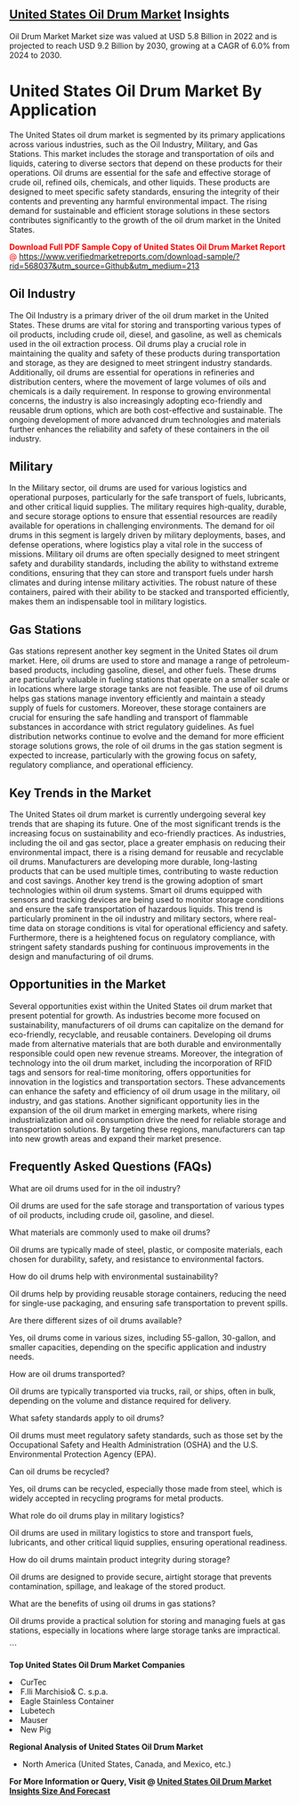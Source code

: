 <h2><a href="https://www.verifiedmarketreports.com/download-sample/?rid=568037&amp;utm_source=Github&amp;utm_medium=213" target="_blank">United States Oil Drum Market</a> Insights</h2><p>Oil Drum Market Market size was valued at USD 5.8 Billion in 2022 and is projected to reach USD 9.2 Billion by 2030, growing at a CAGR of 6.0% from 2024 to 2030.</p><p><h1>United States Oil Drum Market By Application</h1><p>The United States oil drum market is segmented by its primary applications across various industries, such as the Oil Industry, Military, and Gas Stations. This market includes the storage and transportation of oils and liquids, catering to diverse sectors that depend on these products for their operations. Oil drums are essential for the safe and effective storage of crude oil, refined oils, chemicals, and other liquids. These products are designed to meet specific safety standards, ensuring the integrity of their contents and preventing any harmful environmental impact. The rising demand for sustainable and efficient storage solutions in these sectors contributes significantly to the growth of the oil drum market in the United States.</p><p><p><span class=""><span style="color: #ff0000;"><strong>Download Full PDF Sample Copy of United States Oil Drum Market Report</strong> @ </span><a href="https://www.verifiedmarketreports.com/download-sample/?rid=568037&amp;utm_source=Github&amp;utm_medium=213" target="_blank">https://www.verifiedmarketreports.com/download-sample/?rid=568037&amp;utm_source=Github&amp;utm_medium=213</a></span></p></p><h2>Oil Industry</h2><p>The Oil Industry is a primary driver of the oil drum market in the United States. These drums are vital for storing and transporting various types of oil products, including crude oil, diesel, and gasoline, as well as chemicals used in the oil extraction process. Oil drums play a crucial role in maintaining the quality and safety of these products during transportation and storage, as they are designed to meet stringent industry standards. Additionally, oil drums are essential for operations in refineries and distribution centers, where the movement of large volumes of oils and chemicals is a daily requirement. In response to growing environmental concerns, the industry is also increasingly adopting eco-friendly and reusable drum options, which are both cost-effective and sustainable. The ongoing development of more advanced drum technologies and materials further enhances the reliability and safety of these containers in the oil industry.</p><h2>Military</h2><p>In the Military sector, oil drums are used for various logistics and operational purposes, particularly for the safe transport of fuels, lubricants, and other critical liquid supplies. The military requires high-quality, durable, and secure storage options to ensure that essential resources are readily available for operations in challenging environments. The demand for oil drums in this segment is largely driven by military deployments, bases, and defense operations, where logistics play a vital role in the success of missions. Military oil drums are often specially designed to meet stringent safety and durability standards, including the ability to withstand extreme conditions, ensuring that they can store and transport fuels under harsh climates and during intense military activities. The robust nature of these containers, paired with their ability to be stacked and transported efficiently, makes them an indispensable tool in military logistics.</p><h2>Gas Stations</h2><p>Gas stations represent another key segment in the United States oil drum market. Here, oil drums are used to store and manage a range of petroleum-based products, including gasoline, diesel, and other fuels. These drums are particularly valuable in fueling stations that operate on a smaller scale or in locations where large storage tanks are not feasible. The use of oil drums helps gas stations manage inventory efficiently and maintain a steady supply of fuels for customers. Moreover, these storage containers are crucial for ensuring the safe handling and transport of flammable substances in accordance with strict regulatory guidelines. As fuel distribution networks continue to evolve and the demand for more efficient storage solutions grows, the role of oil drums in the gas station segment is expected to increase, particularly with the growing focus on safety, regulatory compliance, and operational efficiency.</p><h2>Key Trends in the Market</h2><p>The United States oil drum market is currently undergoing several key trends that are shaping its future. One of the most significant trends is the increasing focus on sustainability and eco-friendly practices. As industries, including the oil and gas sector, place a greater emphasis on reducing their environmental impact, there is a rising demand for reusable and recyclable oil drums. Manufacturers are developing more durable, long-lasting products that can be used multiple times, contributing to waste reduction and cost savings. Another key trend is the growing adoption of smart technologies within oil drum systems. Smart oil drums equipped with sensors and tracking devices are being used to monitor storage conditions and ensure the safe transportation of hazardous liquids. This trend is particularly prominent in the oil industry and military sectors, where real-time data on storage conditions is vital for operational efficiency and safety. Furthermore, there is a heightened focus on regulatory compliance, with stringent safety standards pushing for continuous improvements in the design and manufacturing of oil drums.</p><h2>Opportunities in the Market</h2><p>Several opportunities exist within the United States oil drum market that present potential for growth. As industries become more focused on sustainability, manufacturers of oil drums can capitalize on the demand for eco-friendly, recyclable, and reusable containers. Developing oil drums made from alternative materials that are both durable and environmentally responsible could open new revenue streams. Moreover, the integration of technology into the oil drum market, including the incorporation of RFID tags and sensors for real-time monitoring, offers opportunities for innovation in the logistics and transportation sectors. These advancements can enhance the safety and efficiency of oil drum usage in the military, oil industry, and gas stations. Another significant opportunity lies in the expansion of the oil drum market in emerging markets, where rising industrialization and oil consumption drive the need for reliable storage and transportation solutions. By targeting these regions, manufacturers can tap into new growth areas and expand their market presence.</p><h2>Frequently Asked Questions (FAQs)</h2><p>What are oil drums used for in the oil industry?</p><p>Oil drums are used for the safe storage and transportation of various types of oil products, including crude oil, gasoline, and diesel.</p><p>What materials are commonly used to make oil drums?</p><p>Oil drums are typically made of steel, plastic, or composite materials, each chosen for durability, safety, and resistance to environmental factors.</p><p>How do oil drums help with environmental sustainability?</p><p>Oil drums help by providing reusable storage containers, reducing the need for single-use packaging, and ensuring safe transportation to prevent spills.</p><p>Are there different sizes of oil drums available?</p><p>Yes, oil drums come in various sizes, including 55-gallon, 30-gallon, and smaller capacities, depending on the specific application and industry needs.</p><p>How are oil drums transported?</p><p>Oil drums are typically transported via trucks, rail, or ships, often in bulk, depending on the volume and distance required for delivery.</p><p>What safety standards apply to oil drums?</p><p>Oil drums must meet regulatory safety standards, such as those set by the Occupational Safety and Health Administration (OSHA) and the U.S. Environmental Protection Agency (EPA).</p><p>Can oil drums be recycled?</p><p>Yes, oil drums can be recycled, especially those made from steel, which is widely accepted in recycling programs for metal products.</p><p>What role do oil drums play in military logistics?</p><p>Oil drums are used in military logistics to store and transport fuels, lubricants, and other critical liquid supplies, ensuring operational readiness.</p><p>How do oil drums maintain product integrity during storage?</p><p>Oil drums are designed to provide secure, airtight storage that prevents contamination, spillage, and leakage of the stored product.</p><p>What are the benefits of using oil drums in gas stations?</p><p>Oil drums provide a practical solution for storing and managing fuels at gas stations, especially in locations where large storage tanks are impractical.</p>```</p><p><strong>Top United States Oil Drum Market Companies</strong></p><div data-test-id=""><p><li>CurTec</li><li> F.lli Marchisio& C. s.p.a.</li><li> Eagle Stainless Container</li><li> Lubetech</li><li> Mauser</li><li> New Pig</li></p><div><strong>Regional Analysis of&nbsp;United States Oil Drum Market</strong></div><ul><li dir="ltr"><p dir="ltr">North America&nbsp;(United States, Canada, and Mexico, etc.)</p></li></ul><p><strong>For More Information or Query, Visit @&nbsp;</strong><strong><a href="https://www.verifiedmarketreports.com/product/oil-drum-market-size-and-forecast/?utm_source=Github&amp;utm_medium=213" target="_blank">United States Oil Drum Market Insights Size And Forecast</a></strong></p></div>

